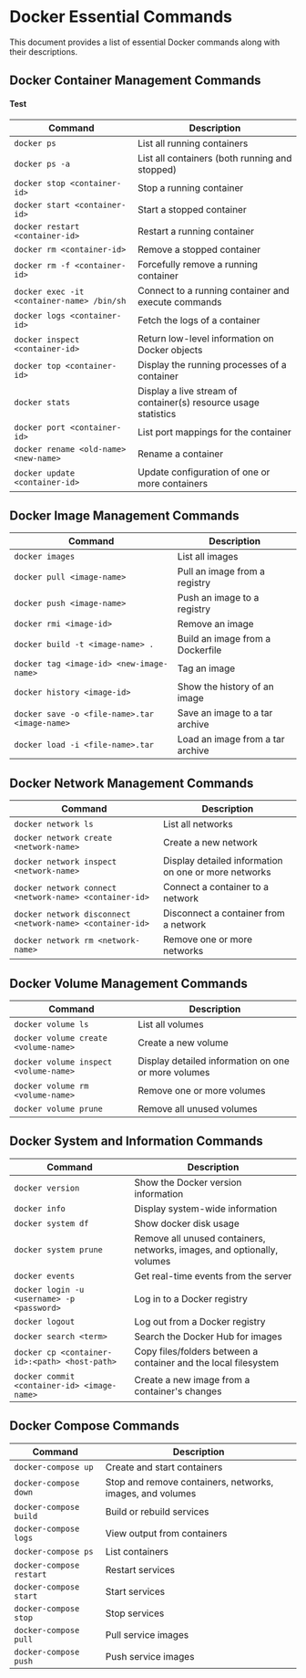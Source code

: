 # Docker Essential Commands
This document provides a list of essential Docker commands along with their descriptions.

## Docker Container Management Commands

#### Test
| Command | Description |
|---------|-------------|
| `docker ps` | List all running containers |
| `docker ps -a` | List all containers (both running and stopped) |
| `docker stop <container-id>` | Stop a running container |
| `docker start <container-id>` | Start a stopped container |
| `docker restart <container-id>` | Restart a running container |
| `docker rm <container-id>` | Remove a stopped container |
| `docker rm -f <container-id>` | Forcefully remove a running container |
| `docker exec -it <container-name> /bin/sh` | Connect to a running container and execute commands |
| `docker logs <container-id>` | Fetch the logs of a container |
| `docker inspect <container-id>` | Return low-level information on Docker objects |
| `docker top <container-id>` | Display the running processes of a container |
| `docker stats` | Display a live stream of container(s) resource usage statistics |
| `docker port <container-id>` | List port mappings for the container |
| `docker rename <old-name> <new-name>` | Rename a container |
| `docker update <container-id>` | Update configuration of one or more containers |

## Docker Image Management Commands

| Command | Description |
|---------|-------------|
| `docker images` | List all images |
| `docker pull <image-name>` | Pull an image from a registry |
| `docker push <image-name>` | Push an image to a registry |
| `docker rmi <image-id>` | Remove an image |
| `docker build -t <image-name> .` | Build an image from a Dockerfile |
| `docker tag <image-id> <new-image-name>` | Tag an image |
| `docker history <image-id>` | Show the history of an image |
| `docker save -o <file-name>.tar <image-name>` | Save an image to a tar archive |
| `docker load -i <file-name>.tar` | Load an image from a tar archive |

## Docker Network Management Commands

| Command | Description |
|---------|-------------|
| `docker network ls` | List all networks |
| `docker network create <network-name>` | Create a new network |
| `docker network inspect <network-name>` | Display detailed information on one or more networks |
| `docker network connect <network-name> <container-id>` | Connect a container to a network |
| `docker network disconnect <network-name> <container-id>` | Disconnect a container from a network |
| `docker network rm <network-name>` | Remove one or more networks |

## Docker Volume Management Commands

| Command | Description |
|---------|-------------|
| `docker volume ls` | List all volumes |
| `docker volume create <volume-name>` | Create a new volume |
| `docker volume inspect <volume-name>` | Display detailed information on one or more volumes |
| `docker volume rm <volume-name>` | Remove one or more volumes |
| `docker volume prune` | Remove all unused volumes |

## Docker System and Information Commands

| Command | Description |
|---------|-------------|
| `docker version` | Show the Docker version information |
| `docker info` | Display system-wide information |
| `docker system df` | Show docker disk usage |
| `docker system prune` | Remove all unused containers, networks, images, and optionally, volumes |
| `docker events` | Get real-time events from the server |
| `docker login -u <username> -p <password>` | Log in to a Docker registry |
| `docker logout` | Log out from a Docker registry |
| `docker search <term>` | Search the Docker Hub for images |
| `docker cp <container-id>:<path> <host-path>` | Copy files/folders between a container and the local filesystem |
| `docker commit <container-id> <image-name>` | Create a new image from a container's changes |

## Docker Compose Commands

| Command | Description |
|---------|-------------|
| `docker-compose up` | Create and start containers |
| `docker-compose down` | Stop and remove containers, networks, images, and volumes |
| `docker-compose build` | Build or rebuild services |
| `docker-compose logs` | View output from containers |
| `docker-compose ps` | List containers |
| `docker-compose restart` | Restart services |
| `docker-compose start` | Start services |
| `docker-compose stop` | Stop services |
| `docker-compose pull` | Pull service images |
| `docker-compose push` | Push service images |
